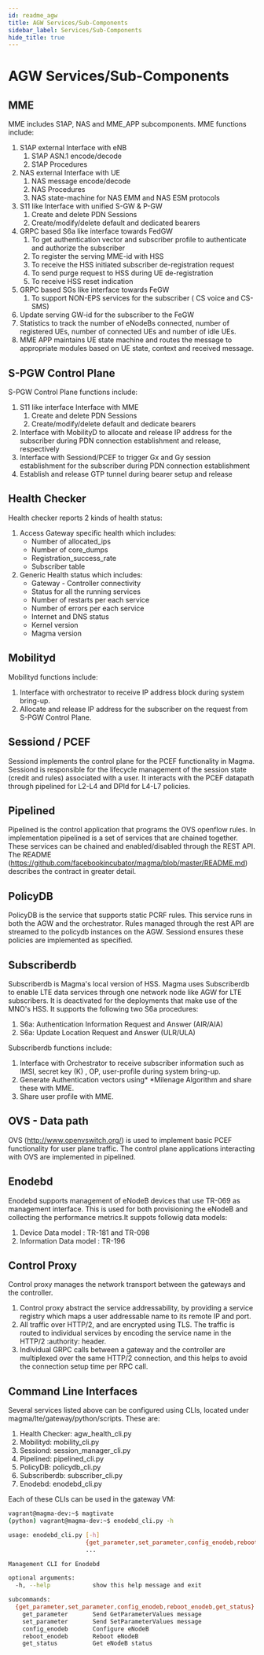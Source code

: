 ```yaml
---
id: readme_agw
title: AGW Services/Sub-Components
sidebar_label: Services/Sub-Components
hide_title: true
---
```

# AGW Services/Sub-Components
## MME
 MME includes S1AP, NAS and MME_APP subcomponents. MME functions include:

1. S1AP external Interface with eNB
    1.  S1AP ASN.1 encode/decode
    2.  S1AP Procedures
2.  NAS external Interface with UE
    1. NAS message encode/decode
    2. NAS Procedures
    3. NAS state-machine for NAS EMM and NAS ESM protocols
3.  S11 like Interface with unified S-GW & P-GW
    1. Create and delete PDN Sessions
    2. Create/modify/delete default and dedicated bearers
4.  GRPC based S6a like interface towards FedGW
    1. To get authentication vector and subscriber profile to authenticate and authorize the subscriber
    2. To register the serving MME-id with HSS
    3. To receive the HSS initiated subscriber de-registration request
    4. To send purge request to HSS during UE de-registration
    5. To receive HSS reset indication
5. GRPC based SGs like interface towards FeGW
    1. To support NON-EPS services for the subscriber ( CS voice and CS-SMS)
6. Update serving GW-id for the subscriber to the FeGW
7. Statistics to track the number of eNodeBs connected, number of registered UEs, number of connected UEs and number of idle UEs.
8. MME APP maintains UE state machine and routes the message to appropriate modules based on UE state, context and received message.

## S-PGW Control Plane
S-PGW Control Plane functions include:

1. S11 like interface Interface with MME
    1. Create and delete PDN Sessions
    2. Create/modify/delete default and dedicate bearers
2. Interface with MobilityD to allocate and release IP address for the subscriber during PDN connection establishment and release, respectively
3. Interface with Sessiond/PCEF to trigger Gx and Gy session establishment for the subscriber during PDN connection establishment
4. Establish and release GTP tunnel during bearer setup and release

## Health Checker
Health checker reports 2 kinds of health status:
1. Access Gateway specific health which includes:
    * Number of allocated_ips
    * Number of core_dumps
    * Registration_success_rate
    * Subscriber table
2. Generic Health status which includes:
    * Gateway - Controller connectivity
    * Status for all the running services
    * Number of restarts per each service
    * Number of errors per each service
    * Internet and DNS status
    * Kernel version
    * Magma version

## Mobilityd
Mobilityd functions include:

1. Interface with orchestrator to receive IP address block during system bring-up.
2. Allocate and release  IP address for the  subscriber on the request from S-PGW Control Plane.

## Sessiond / PCEF
Sessiond implements the control plane for the PCEF functionality in Magma. Sessiond is responsible for the lifecycle management of the session state (credit and rules) associated with a user. It interacts with the PCEF datapath through pipelined for L2-L4 and DPId for L4-L7 policies.

## Pipelined
Pipelined is the control application that programs the OVS openflow rules. In implementation pipelined is a set of services that are chained together. These services can be chained and enabled/disabled through the REST API.  The README (https://github.com/facebookincubator/magma/blob/master/README.md) describes the contract in greater detail.

## PolicyDB
PolicyDB is the service that supports static PCRF rules. This service runs in both the AGW and the orchestrator. Rules managed through the rest API are streamed to the policydb instances on the AGW. Sessiond ensures these policies are implemented as specified.

## Subscriberdb
Subscriberdb is Magma's local version of HSS. Magma uses Subscriberdb to enable LTE data services through one network node like AGW for LTE subscribers.  It is deactivated for the deployments that make use of the MNO's HSS. It supports the following two S6a procedures:

1. S6a: Authentication Information Request and Answer (AIR/AIA)
2. S6a: Update Location Request and Answer (ULR/ULA)

Subscriberdb functions include:

1. Interface with Orchestrator to receive subscriber information such as IMSI, secret key (K) , OP, user-profile during system bring-up.
2. Generate Authentication vectors using* *Milenage Algorithm and share these with MME.
3. Share user profile with MME.

## OVS - Data path
OVS (http://www.openvswitch.org/) is used to implement basic PCEF functionality for user plane traffic. The control plane applications interacting with OVS are implemented in pipelined.

## Enodebd

Enodebd supports management of eNodeB devices that use TR-069 as management interface. This is used for both provisioning the eNodeB and collecting the performance metrics.It suppots followig data models:
1. Device Data  model : TR-181 and TR-098
2. Information Data model : TR-196


## Control Proxy
Control proxy manages the network transport between the gateways and the controller.

1. Control proxy abstract the service addressability, by providing a service registry which maps a user addressable name to its remote IP and port.
2. All traffic over HTTP/2, and are encrypted using TLS. The traffic is routed to individual services by encoding the service name in the HTTP/2 :authority: header.
3. Individual GRPC calls between a gateway and the controller are multiplexed over the same HTTP/2 connection, and this helps to avoid the connection setup time per RPC call.

## Command Line Interfaces

Several services listed above can be configured using CLIs, located under
magma/lte/gateway/python/scripts. These are:

1. Health Checker: agw_health_cli.py
2. Mobilityd: mobility_cli.py
3. Sessiond: session_manager_cli.py
4. Pipelined: pipelined_cli.py
5. PolicyDB: policydb_cli.py
6. Subscriberdb: subscriber_cli.py
7. Enodebd: enodebd_cli.py

Each of these CLIs can be used in the gateway VM:

```bash
vagrant@magma-dev:~$ magtivate
(python) vagrant@magma-dev:~$ enodebd_cli.py -h

usage: enodebd_cli.py [-h]
                      {get_parameter,set_parameter,config_enodeb,reboot_enodeb,get_status}
                      ...

Management CLI for Enodebd

optional arguments:
  -h, --help            show this help message and exit

subcommands:
  {get_parameter,set_parameter,config_enodeb,reboot_enodeb,get_status}
    get_parameter       Send GetParameterValues message
    set_parameter       Send SetParameterValues message
    config_enodeb       Configure eNodeB
    reboot_enodeb       Reboot eNodeB
    get_status          Get eNodeB status
```

